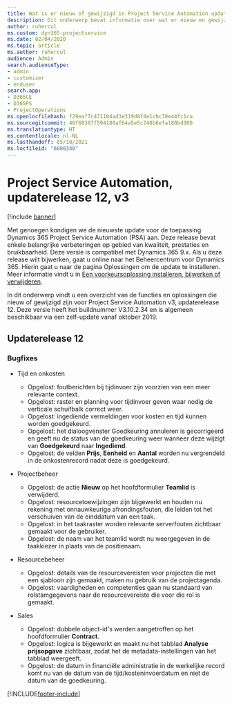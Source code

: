 ```yaml
---
title: Wat is er nieuw of gewijzigd in Project Service Automation updaterelease 12, v3
description: Dit onderwerp bevat informatie over wat er nieuw en gewijzigd is in Project Service Automation updaterelease 12, v3.
author: ruhercul
ms.custom: dyn365-projectservice
ms.date: 02/04/2020
ms.topic: article
ms.author: ruhercul
audience: Admin
search.audienceType:
- admin
- customizer
- enduser
search.app:
- D365CE
- D365PS
- ProjectOperations
ms.openlocfilehash: f29eaf7c471104ad3e319d8f4e1cbc70e44fc1ca
ms.sourcegitcommit: 40f68387f594180af64a5e5c748b6efa188bd300
ms.translationtype: HT
ms.contentlocale: nl-NL
ms.lasthandoff: 05/10/2021
ms.locfileid: "6000340"
---
```

# <a name="project-service-automation-update-release-12-v3"></a>Project Service Automation, updaterelease 12, v3

[!include [banner](../includes/psa-now-project-operations.md)]

Met genoegen kondigen we de nieuwste update voor de toepassing Dynamics 365 Project Service Automation (PSA) aan. Deze release bevat enkele belangrijke verbeteringen op gebied van kwaliteit, prestaties en bruikbaarheid. Deze versie is compatibel met Dynamics 365 9.x. Als u deze release wilt bijwerken, gaat u online naar het Beheercentrum voor Dynamics 365. Hierin gaat u naar de pagina Oplossingen om de update te installeren. Meer informatie vindt u in [Een voorkeursoplossing installeren, bijwerken of verwijderen](/power-platform/admin/install-remove-preferred-solution).

In dit onderwerp vindt u een overzicht van de functies en oplossingen die nieuw of gewijzigd zijn voor Project Service Automation v3, updaterelease 12. Deze versie heeft het buildnummer V3.10.2.34 en is algemeen beschikbaar via een zelf-update vanaf oktober 2019.

## <a name="update-release-12"></a>Updaterelease 12

### <a name="bug-fixes"></a>Bugfixes

- Tijd en onkosten

    - Opgelost: foutberichten bij tijdinvoer zijn voorzien van een meer relevante context.
    - Opgelost: raster en planning voor tijdinvoer geven waar nodig de verticale schuifbalk correct weer.
    - Opgelost: ingediende vermeldingen voor kosten en tijd kunnen worden goedgekeurd.
    - Opgelost: het dialoogvenster Goedkeuring annuleren is gecorrigeerd en geeft nu de status van de goedkeuring weer wanneer deze wijzigt van **Goedgekeurd** naar **Ingediend**.
    - Opgelost: de velden **Prijs**, **Eenheid** en **Aantal** worden nu vergrendeld in de onkostenrecord nadat deze is goedgekeurd.

- Projectbeheer

    - Opgelost: de actie **Nieuw** op het hoofdformulier **Teamlid** is verwijderd.
    - Opgelost: resourcetoewijzingen zijn bijgewerkt en houden nu rekening met onnauwkeurige afrondingsfouten, die leiden tot het verschuiven van de einddatum van een taak.
    - Opgelost: in het taakraster worden relevante serverfouten zichtbaar gemaakt voor de gebruiker.
    - Opgelost: de naam van het teamlid wordt nu weergegeven in de taakkiezer in plaats van de positienaam.

- Resourcebeheer

    - Opgelost: details van de resourcevereisten voor projecten die met een sjabloon zijn gemaakt, maken nu gebruik van de projectagenda.
    - Opgelost: vaardigheden en competenties gaan nu standaard van rolstamgegevens naar de resourcevereiste die voor die rol is gemaakt.

- Sales

    - Opgelost: dubbele object-id's werden aangetroffen op het hoofdformulier **Contract**.
    - Opgelost: logica is bijgewerkt en maakt nu het tabblad **Analyse prijsopgave** zichtbaar, zodat het de metadata-instellingen van het tabblad weergeeft.
    - Opgelost: de datum in financiële administratie in de werkelijke record komt nu van de datum van de tijd/kosteninvoerdatum en niet de datum van de goedkeuring.


[!INCLUDE[footer-include](../includes/footer-banner.md)]